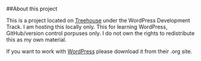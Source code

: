 ##About this project

This is a project located on [Treehouse](http://teamtreehouse.com) under the WordPress Development Track. I am hosting this locally only. This for learning WordPress, GitHub/version control porpuses only. I do not own the rights to redistribute this as my own material.

If you want to work with [WordPress](http://wordpress.org) please download it from their .org site.